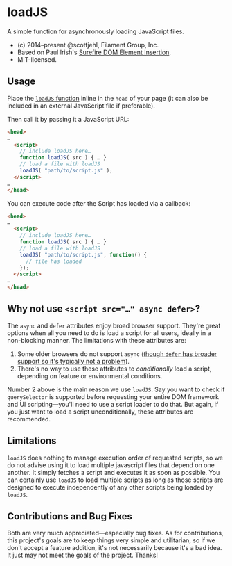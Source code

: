 # loadJS

A simple function for asynchronously loading JavaScript files.

- (c) 2014–present @scottjehl, Filament Group, Inc.
- Based on Paul Irish's [Surefire DOM Element Insertion](http://www.paulirish.com/2011/surefire-dom-element-insertion/).
- MIT-licensed.

## Usage

Place the [`loadJS` function](https://github.com/filamentgroup/loadJS/blob/master/loadJS.js) inline in the `head` of your page (it can also be included in an external JavaScript file if preferable).

Then call it by passing it a JavaScript URL:

```html
<head>
…
  <script>
    // include loadJS here…
    function loadJS( src ) { … }
    // load a file with loadJS
    loadJS( "path/to/script.js" );
  </script>
…
</head>
```

You can execute code after the Script has loaded via a callback:

```html
<head>
…
  <script>
    // include loadJS here…
    function loadJS( src ) { … }
    // load a file with loadJS
    loadJS( "path/to/script.js", function() {
      // file has loaded
    });
  </script>
…
</head>
```

## Why not use `<script src="…" async defer>`?

The `async` and `defer` attributes enjoy broad browser support. They're great options when all you need to do is load a script for all users, ideally in a non-blocking manner. The limitations with these attributes are:

1. Some older browsers do not support `async` ([though `defer` has broader support so it's typically not a problem](https://www.igvita.com/2014/05/20/script-injected-async-scripts-considered-harmful/)).
2. There's no way to use these attributes to *conditionally* load a script, depending on feature or environmental conditions.

Number 2 above is the main reason we use `loadJS`. Say you want to check if `querySelector` is supported before requesting your entire DOM framework and UI scripting—you'll need to use a script loader to do that. But again, if you just want to load a script unconditionally, these attributes are recommended.

## Limitations

`loadJS` does nothing to manage execution order of requested scripts, so we do not advise using it to load multiple javascript files that depend on one another. It simply fetches a script and executes it as soon as possible. You can certainly use `loadJS` to load multiple scripts as long as those scripts are designed to execute independently of any other scripts being loaded by `loadJS`.

## Contributions and Bug Fixes

Both are very much appreciated—especially bug fixes. As for contributions, this project's goals are to keep things very simple and utilitarian, so if we don't accept a feature addition, it's not necessarily because it's a bad idea. It just may not meet the goals of the project. Thanks!

